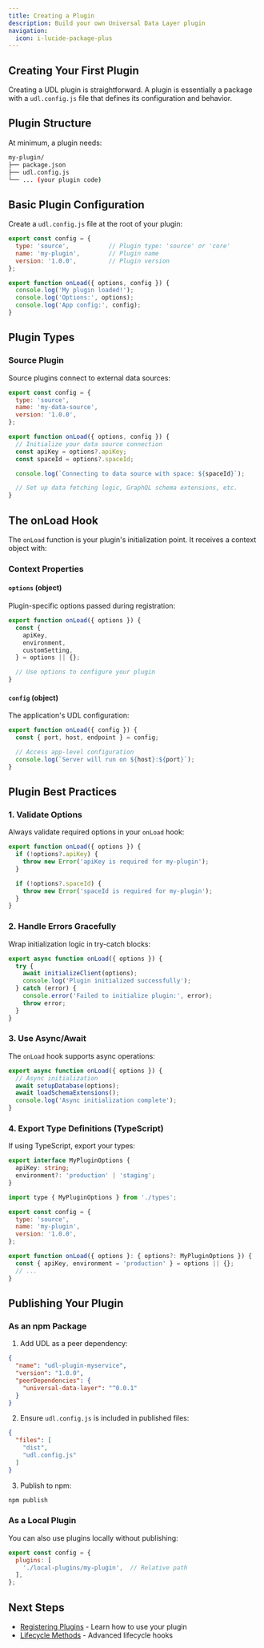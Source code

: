 ```yaml
---
title: Creating a Plugin
description: Build your own Universal Data Layer plugin
navigation:
  icon: i-lucide-package-plus
---
```


## Creating Your First Plugin

Creating a UDL plugin is straightforward. A plugin is essentially a package with a `udl.config.js` file that defines its configuration and behavior.

## Plugin Structure

At minimum, a plugin needs:

```bash
my-plugin/
├── package.json
├── udl.config.js
└── ... (your plugin code)
```

## Basic Plugin Configuration

Create a `udl.config.js` file at the root of your plugin:

```js [udl.config.js]
export const config = {
  type: 'source',           // Plugin type: 'source' or 'core'
  name: 'my-plugin',        // Plugin name
  version: '1.0.0',         // Plugin version
};

export function onLoad({ options, config }) {
  console.log('My plugin loaded!');
  console.log('Options:', options);
  console.log('App config:', config);
}
```

## Plugin Types

### Source Plugin

Source plugins connect to external data sources:

```js [udl.config.js]
export const config = {
  type: 'source',
  name: 'my-data-source',
  version: '1.0.0',
};

export function onLoad({ options, config }) {
  // Initialize your data source connection
  const apiKey = options?.apiKey;
  const spaceId = options?.spaceId;

  console.log(`Connecting to data source with space: ${spaceId}`);

  // Set up data fetching logic, GraphQL schema extensions, etc.
}
```

## The onLoad Hook

The `onLoad` function is your plugin's initialization point. It receives a context object with:

### Context Properties

#### `options` (object)

Plugin-specific options passed during registration:

```js [udl.config.js]
export function onLoad({ options }) {
  const {
    apiKey,
    environment,
    customSetting,
  } = options || {};

  // Use options to configure your plugin
}
```

#### `config` (object)

The application's UDL configuration:

```js [udl.config.js]
export function onLoad({ config }) {
  const { port, host, endpoint } = config;

  // Access app-level configuration
  console.log(`Server will run on ${host}:${port}`);
}
```

## Plugin Best Practices

### 1. Validate Options

Always validate required options in your `onLoad` hook:

```js [udl.config.js]
export function onLoad({ options }) {
  if (!options?.apiKey) {
    throw new Error('apiKey is required for my-plugin');
  }

  if (!options?.spaceId) {
    throw new Error('spaceId is required for my-plugin');
  }
}
```

### 2. Handle Errors Gracefully

Wrap initialization logic in try-catch blocks:

```js [udl.config.js]
export async function onLoad({ options }) {
  try {
    await initializeClient(options);
    console.log('Plugin initialized successfully');
  } catch (error) {
    console.error('Failed to initialize plugin:', error);
    throw error;
  }
}
```

### 3. Use Async/Await

The `onLoad` hook supports async operations:

```js [udl.config.js]
export async function onLoad({ options }) {
  // Async initialization
  await setupDatabase(options);
  await loadSchemaExtensions();
  console.log('Async initialization complete');
}
```

### 4. Export Type Definitions (TypeScript)

If using TypeScript, export your types:

<code-group>

```ts [types.ts]
export interface MyPluginOptions {
  apiKey: string;
  environment?: 'production' | 'staging';
}
```

```js [udl.config.js]
import type { MyPluginOptions } from './types';

export const config = {
  type: 'source',
  name: 'my-plugin',
  version: '1.0.0',
};

export function onLoad({ options }: { options?: MyPluginOptions }) {
  const { apiKey, environment = 'production' } = options || {};
  // ...
}
```

</code-group>

## Publishing Your Plugin

### As an npm Package

1. Add UDL as a peer dependency:

```json [package.json]
{
  "name": "udl-plugin-myservice",
  "version": "1.0.0",
  "peerDependencies": {
    "universal-data-layer": "^0.0.1"
  }
}
```

2. Ensure `udl.config.js` is included in published files:

```json [package.json]
{
  "files": [
    "dist",
    "udl.config.js"
  ]
}
```

3. Publish to npm:

```bash [Terminal]
npm publish
```

### As a Local Plugin

You can also use plugins locally without publishing:

```js [udl.config.js]
export const config = {
  plugins: [
    './local-plugins/my-plugin',  // Relative path
  ],
};
```

## Next Steps

- [Registering Plugins](/plugins/registering-plugins) - Learn how to use your plugin
- [Lifecycle Methods](/plugins/lifecycle-methods) - Advanced lifecycle hooks
